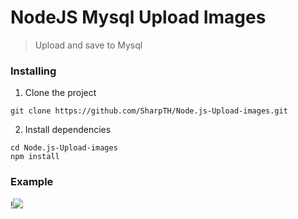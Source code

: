 # NodeJS Mysql Upload Images
>Upload and save to Mysql

### Installing

1. Clone the project
```
git clone https://github.com/SharpTH/Node.js-Upload-images.git
```
2. Install dependencies
```
cd Node.js-Upload-images
npm install
```
### Example
!![](https://sharp-witted.com/storages/images/1.gif)
